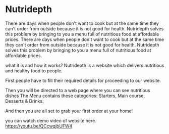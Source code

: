 # Nutridepth
There are days when people don't want to cook but at the same time they can't order from outside because it is not good for health. Nutridepth solves this problem by bringing to you a menu full of nutritious food at affordable prices.
There are days when people don't want to cook but at the same time they can't order from outside because it is not good for health. Nutridepth solves this problem by bringing to you a menu full of nutritious food at affordable prices.

what it is and how it works? Nutridepth is a website which delivers nutritious and healthy food to people.

First people have to fill their required details for proceeding to our website.

Then you will be directed to a web page where you can see nutritious dishes
The Menu contains these categories: Starters, Main course, Desserts & Drinks.

And then you are all set to grab your first order at your home!

you can watch demo video of website here. https://youtu.be/QCcwqjbUFW4
